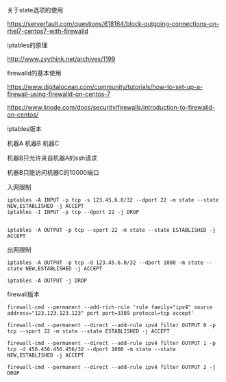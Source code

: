 





关于state选项的使用

https://serverfault.com/questions/618164/block-outgoing-connections-on-rhel7-centos7-with-firewalld





iptables的原理

http://www.zsythink.net/archives/1199



firewalld的基本使用

https://www.digitalocean.com/community/tutorials/how-to-set-up-a-firewall-using-firewalld-on-centos-7

https://www.linode.com/docs/security/firewalls/introduction-to-firewalld-on-centos/







iptables版本

机器A   机器B  机器C

机器B只允许来自机器A的ssh请求

机器B只能访问机器C的10000端口



入网限制

```
iptables -A INPUT -p tcp -s 123.45.6.0/32 --dport 22 -m state --state NEW,ESTABLISHED -j ACCEPT
iptables -I INPUT -p tcp --dport 22 -j DROP


iptables -A OUTPUT -p tcp --sport 22 -m state --state ESTABLISHED -j ACCEPT
```



出网限制

```shell
iptables -A OUTPUT -p tcp -d 123.45.6.0/32 --dport 1000 -m state --state NEW,ESTABLISHED -j ACCEPT

iptables -A OUTPUT -j DROP

```



firewall版本

```shell
firewall-cmd --permanent --add-rich-rule 'rule family="ipv4" source address="123.123.123.123" port port=3389 protocol=tcp accept'

firewall-cmd --permanent --direct --add-rule ipv4 filter OUTPUT 0 -p tcp --sport 22 -m state --state ESTABLISHED -j ACCEPT

firewall-cmd --permanent --direct --add-rule ipv4 filter OUTPUT 1 -p tcp -d 456.456.456.456/32 --dport 1000 -m state --state NEW,ESTABLISHED -j ACCEPT

firewall-cmd --permanent --direct --add-rule ipv4 filter OUTPUT 2 -j DROP

```







